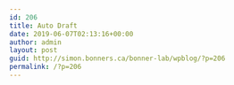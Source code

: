 ```yaml
---
id: 206
title: Auto Draft
date: 2019-06-07T02:13:16+00:00
author: admin
layout: post
guid: http://simon.bonners.ca/bonner-lab/wpblog/?p=206
permalink: /?p=206
---
```

